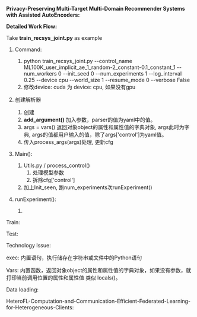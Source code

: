 **Privacy-Preserving Multi-Target Multi-Domain Recommender Systems with Assisted AutoEncoders:**



**Detailed Work Flow:**

Take **train_recsys_joint.py** as example

1. Command:
   1. python train_recsys_joint.py --control_name ML100K_user_implicit_ae_1_random-2_constant-0.1_constant_1 --num_workers 0 --init_seed 0 --num_experiments 1 --log_interval 0.25 --device cpu --world_size 1 --resume_mode 0 --verbose False
   2. 修改device: cuda 为 device: cpu, 如果没有gpu
2. 创建解析器
   1. 创建
   2. **add_argument()** 加入参数，parser的值为yaml中的值。
   3. args = vars() 返回对象object的属性和属性值的字典对象, args此时为字典, args的值都用户输入的值，除了args['control']为yaml值。
   4. 传入process_args(args)处理, 更新cfg

3. Main():

   1. Utils.py / process_control()
      1. 处理模型参数
      2. 拆除cfg['control']
   2. 加上Init_seen, 跑num_experiments次runExperiment()

4. runExperiment():

   1. 

   





Train:





Test:





Technology Issue:

exec: 内置语句，执行储存在字符串或文件中的Python语句

Vars: 内置函数，返回对象object的属性和属性值的字典对象，如果没有参数，就打印当前调用位置的属性和属性值 类似 locals()。

















Data loading:













HeteroFL-Computation-and-Communication-Efficient-Federated-Learning-for-Heterogeneous-Clients:

